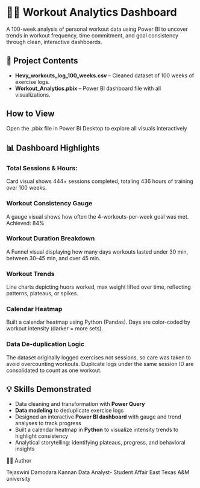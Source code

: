 # 🏋️‍♀️ Workout Analytics Dashboard
A 100-week analysis of personal workout data using Power BI to uncover trends in workout frequency, time commitment, and goal consistency through clean, interactive dashboards.

## 📂 Project Contents
- **Hevy_workouts_log_100_weeks.csv** – Cleaned dataset of 100 weeks of exercise logs.
- **Workout_Analytics.pbix** – Power BI dashboard file with all visualizations.

## How to View
Open the .pbix file in Power BI Desktop to explore all visuals interactively

## 📊 Dashboard Highlights
### Total Sessions & Hours: 
Card visual shows 444+ sessions completed, totaling 436 hours of training over 100 weeks. 

### Workout Consistency Gauge
A gauge visual shows how often the 4-workouts-per-week goal was met. Achieved: 84%

### Workout Duration Breakdown
A Funnel visual displaying how many days workouts lasted under 30 min, between 30–45 min, and over 45 min.

### Workout Trends
Line charts depicting huors worked, max weight lifted over time, reflecting patterns, plateaus, or spikes.

### Calendar Heatmap
Built a calendar heatmap using Python (Pandas). Days are color-coded by workout intensity (darker = more sets).

### Data De-duplication Logic
The dataset originally logged exercises not sessions, so care was taken to avoid overcounting workouts. Duplicate logs under the same session ID are consolidated to count as one workout.

## 💡 Skills Demonstrated
- Data cleaning and transformation with **Power Query**
- **Data modeling** to deduplicate exercise logs
- Designed an interactive **Power BI dashboard** with gauge and trend analyses to track progress
- Built a calendar heatmap in **Python** to visualize intensity trends to highlight consistency
- Analytical storytelling: identifying plateaus, progress, and behavioral insights



🧑‍💻 Author

Tejaswini Damodara Kannan
Data Analyst- Student Affair 
East Texas A&M university 
